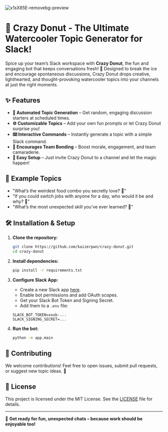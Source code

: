 ![x1sX85E-removebg-preview](https://github.com/user-attachments/assets/c464eaa5-28b7-4446-b8f0-ffcc024075d3)

# 🍩 Crazy Donut - The Ultimate Watercooler Topic Generator for Slack!

Spice up your team’s Slack workspace with **Crazy Donut**, the fun and engaging bot that keeps conversations fresh! 🚀 Designed to break the ice and encourage spontaneous discussions, Crazy Donut drops creative, lighthearted, and thought-provoking watercooler topics into your channels at just the right moments.

## ✨ Features

- **🤖 Automated Topic Generation** – Get random, engaging discussion starters at scheduled times.
- **⚙️ Customizable Topics** – Add your own fun prompts or let Crazy Donut surprise you!
- **⌨️ Interactive Commands** – Instantly generate a topic with a simple Slack command.
- **💬 Encourages Team Bonding** – Boost morale, engagement, and team camaraderie.
- **🚀 Easy Setup** – Just invite Crazy Donut to a channel and let the magic happen!

## 🎉 Example Topics

- "What’s the weirdest food combo you secretly love? 🤔"
- "If you could switch jobs with anyone for a day, who would it be and why? 🔄"
- "What’s the most unexpected skill you’ve ever learned? 🧐"

## 🛠 Installation & Setup

1. **Clone the repository:**
   ```sh
   git clone https://github.com/kaizerpwn/crazy-donut.git
   cd crazy-donut
   ```
2. **Install dependencies:**
   ```sh
   pip install -r requirements.txt
   ```
3. **Configure Slack App:**

   - Create a new Slack app [here](https://api.slack.com/apps).
   - Enable bot permissions and add OAuth scopes.
   - Get your Slack Bot Token and Signing Secret.
   - Add them to a `.env` file:

   ```env
   SLACK_BOT_TOKEN=xoxb-...
   SLACK_SIGNING_SECRET=...
   ```

4. **Run the bot:**
   ```sh
   python -m app.main
   ```

## 🎯 Contributing

We welcome contributions! Feel free to open issues, submit pull requests, or suggest new topic ideas. 🚀

## 📜 License

This project is licensed under the MIT License. See the [LICENSE](LICENSE) file for details.

---

🥳 **Get ready for fun, unexpected chats – because work should be enjoyable too!**
